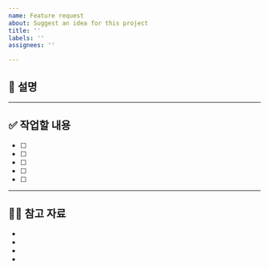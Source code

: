```yaml
---
name: Feature request
about: Suggest an idea for this project
title: ''
labels: ''
assignees: ''

---
```


## 📄 설명

> 
> 
> 

---

## ✅ 작업할 내용

- [ ] 
- [ ] 
- [ ] 
- [ ] 
- [ ] 

---

## 🙋🏻 참고 자료

- 
- 
- 
-
